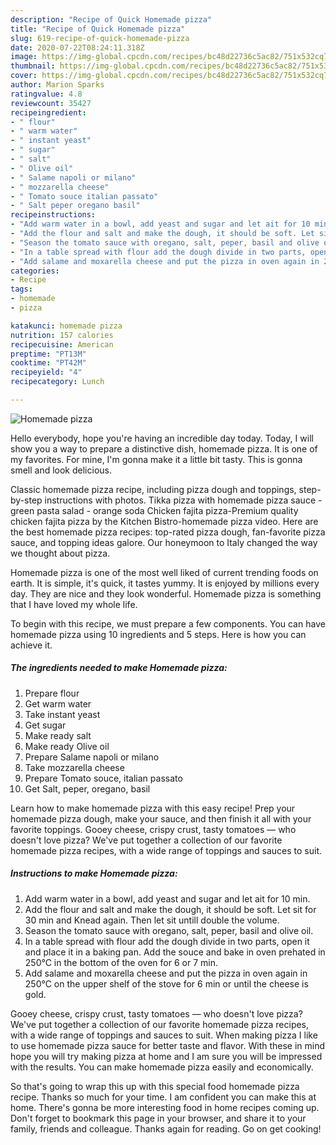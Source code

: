 ```yaml
---
description: "Recipe of Quick Homemade pizza"
title: "Recipe of Quick Homemade pizza"
slug: 619-recipe-of-quick-homemade-pizza
date: 2020-07-22T08:24:11.318Z
image: https://img-global.cpcdn.com/recipes/bc48d22736c5ac82/751x532cq70/homemade-pizza-recipe-main-photo.jpg
thumbnail: https://img-global.cpcdn.com/recipes/bc48d22736c5ac82/751x532cq70/homemade-pizza-recipe-main-photo.jpg
cover: https://img-global.cpcdn.com/recipes/bc48d22736c5ac82/751x532cq70/homemade-pizza-recipe-main-photo.jpg
author: Marion Sparks
ratingvalue: 4.8
reviewcount: 35427
recipeingredient:
- " flour"
- " warm water"
- " instant yeast"
- " sugar"
- " salt"
- " Olive oil"
- " Salame napoli or milano"
- " mozzarella cheese"
- " Tomato souce italian passato"
- " Salt peper oregano basil"
recipeinstructions:
- "Add warm water in a bowl, add yeast and sugar and let ait for 10 min."
- "Add the flour and salt and make the dough, it should be soft. Let sit for 30 min and Knead again. Then let sit untill double the volume."
- "Season the tomato sauce with oregano, salt, peper, basil and olive oil."
- "In a table spread with flour add the dough divide in two parts, open it and place it in a baking pan. Add the souce and bake in oven prehated in 250°C in the bottom of the oven for 6 or 7 min."
- "Add salame and moxarella cheese and put the pizza in oven again in 250°C on the upper shelf of the stove for 6 min or until the cheese is gold."
categories:
- Recipe
tags:
- homemade
- pizza

katakunci: homemade pizza 
nutrition: 157 calories
recipecuisine: American
preptime: "PT13M"
cooktime: "PT42M"
recipeyield: "4"
recipecategory: Lunch

---
```



![Homemade pizza](https://img-global.cpcdn.com/recipes/bc48d22736c5ac82/751x532cq70/homemade-pizza-recipe-main-photo.jpg)

Hello everybody, hope you're having an incredible day today. Today, I will show you a way to prepare a distinctive dish, homemade pizza. It is one of my favorites. For mine, I'm gonna make it a little bit tasty. This is gonna smell and look delicious.

Classic homemade pizza recipe, including pizza dough and toppings, step-by-step instructions with photos. Tikka pizza with homemade pizza sauce - green pasta salad - orange soda Chicken fajita pizza-Premium quality chicken fajita pizza by the Kitchen Bistro-homemade pizza video. Here are the best homemade pizza recipes: top-rated pizza dough, fan-favorite pizza sauce, and topping ideas galore. Our honeymoon to Italy changed the way we thought about pizza.

Homemade pizza is one of the most well liked of current trending foods on earth. It is simple, it's quick, it tastes yummy. It is enjoyed by millions every day. They are nice and they look wonderful. Homemade pizza is something that I have loved my whole life.


To begin with this recipe, we must prepare a few components. You can have homemade pizza using 10 ingredients and 5 steps. Here is how you can achieve it.

<!--inarticleads1-->

##### The ingredients needed to make Homemade pizza:

1. Prepare  flour
1. Get  warm water
1. Take  instant yeast
1. Get  sugar
1. Make ready  salt
1. Make ready  Olive oil
1. Prepare  Salame napoli or milano
1. Take  mozzarella cheese
1. Prepare  Tomato souce, italian passato
1. Get  Salt, peper, oregano, basil


Learn how to make homemade pizza with this easy recipe! Prep your homemade pizza dough, make your sauce, and then finish it all with your favorite toppings. Gooey cheese, crispy crust, tasty tomatoes — who doesn&#39;t love pizza? We&#39;ve put together a collection of our favorite homemade pizza recipes, with a wide range of toppings and sauces to suit. 

<!--inarticleads2-->

##### Instructions to make Homemade pizza:

1. Add warm water in a bowl, add yeast and sugar and let ait for 10 min.
1. Add the flour and salt and make the dough, it should be soft. Let sit for 30 min and Knead again. Then let sit untill double the volume.
1. Season the tomato sauce with oregano, salt, peper, basil and olive oil.
1. In a table spread with flour add the dough divide in two parts, open it and place it in a baking pan. Add the souce and bake in oven prehated in 250°C in the bottom of the oven for 6 or 7 min.
1. Add salame and moxarella cheese and put the pizza in oven again in 250°C on the upper shelf of the stove for 6 min or until the cheese is gold.


Gooey cheese, crispy crust, tasty tomatoes — who doesn&#39;t love pizza? We&#39;ve put together a collection of our favorite homemade pizza recipes, with a wide range of toppings and sauces to suit. When making pizza I like to use homemade pizza sauce for better taste and flavor. With these in mind hope you will try making pizza at home and I am sure you will be impressed with the results. You can make homemade pizza easily and economically. 

So that's going to wrap this up with this special food homemade pizza recipe. Thanks so much for your time. I am confident you can make this at home. There's gonna be more interesting food in home recipes coming up. Don't forget to bookmark this page in your browser, and share it to your family, friends and colleague. Thanks again for reading. Go on get cooking!
